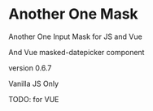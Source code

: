 # Another One Mask
Another One Input Mask for JS and Vue
 
And
Vue masked-datepicker component

version 0.6.7

Vanilla JS Only

TODO: for VUE
